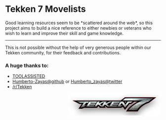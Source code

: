 # Tekken 7 Movelists

Good learning resources seem to be \*scattered around the web\*, so this project aims to build a nice reference to either newbies or veterans who wish to learn and improve their skill and game knowledge.

---

This is not possible without the help of very generous people within our Tekken community, for their feedback and contributions.

### A huge thanks to:

- [TOOLASSlSTED](https://toolassisted.github.io/T7/)
- [Humberto-Zayas@github](https://github.com/Humberto-Zayas) or [Humberto_zayas@twitter](https://twitter.com/Humberto_zayas)
- [/r/Tekken](https://reddit.com/r/tekken)

<img src="./assets/img/logo.png" width="300" align="right" />
